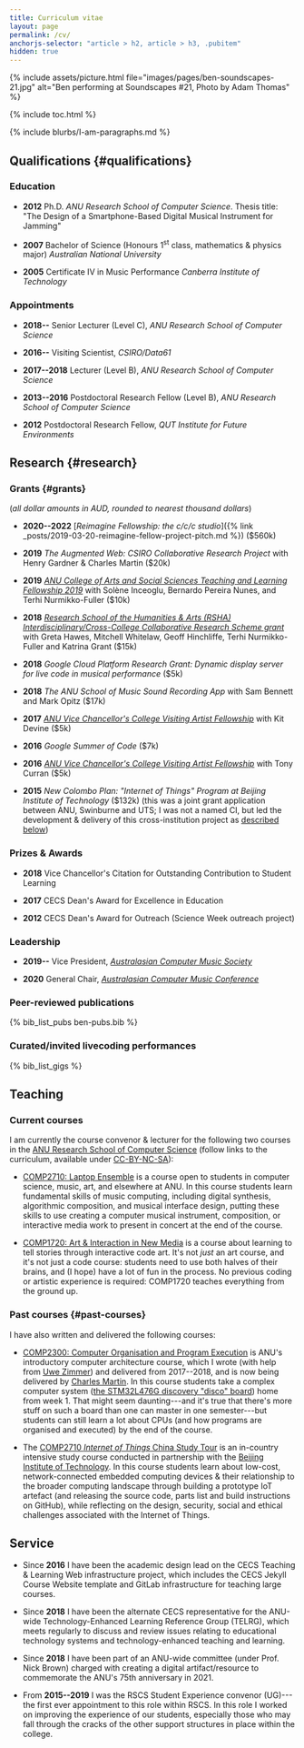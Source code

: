 ```yaml
---
title: Curriculum vitae
layout: page
permalink: /cv/
anchorjs-selector: "article > h2, article > h3, .pubitem"
hidden: true
---
```


{% include assets/picture.html file="images/pages/ben-soundscapes-21.jpg" alt="Ben performing at Soundscapes #21, Photo by Adam Thomas" %}

{% include toc.html %}

{% include blurbs/I-am-paragraphs.md %}

## Qualifications {#qualifications}

### Education

- **2012** Ph.D. _ANU Research School of Computer Science_. Thesis title: "The
  Design of a Smartphone-Based Digital Musical Instrument for Jamming"

- **2007** Bachelor of Science (Honours 1<sup>st</sup> class, mathematics & physics
  major) _Australian National University_

- **2005** Certificate IV in Music Performance _Canberra Institute of
  Technology_

### Appointments

- **2018--** Senior Lecturer (Level C), _ANU Research School of Computer Science_

- **2016--** Visiting Scientist, _CSIRO/Data61_

- **2017--2018** Lecturer (Level B), _ANU Research School of Computer Science_

- **2013--2016** Postdoctoral Research Fellow (Level B), _ANU Research School of
  Computer Science_

- **2012** Postdoctoral Research Fellow, _QUT Institute for Future Environments_

## Research {#research}

### Grants {#grants}

(_all dollar amounts in AUD, rounded to nearest thousand dollars_)

- **2020--2022** [_Reimagine Fellowship: the c/c/c studio_]({% link
  _posts/2019-03-20-reimagine-fellow-project-pitch.md %}) ($560k)

- **2019** _The Augmented Web: CSIRO Collaborative Research Project_ with Henry
  Gardner & Charles Martin ($20k)

- **2019** [_ANU College of Arts and Social Sciences Teaching and Learning
  Fellowship
  2019_](https://www.anu.edu.au/news/all-news/studying-the-sounds-of-language)
  with Solène Inceoglu, Bernardo Pereira Nunes, and Terhi Nurmikko-Fuller ($10k)

- **2018** [_Research School of the Humanities & Arts (RSHA)
  Interdisciplinary/Cross-College Collaborative Research Scheme
  grant_](https://cass.anu.edu.au/news/mapping-greek-myths) with Greta Hawes,
  Mitchell Whitelaw, Geoff Hinchliffe, Terhi Nurmikko-Fuller and Katrina Grant
  ($15k)

- **2018** _Google Cloud Platform Research Grant: Dynamic display server for
  live code in musical performance_ ($5k)

- **2018** _The ANU School of Music Sound Recording App_ with Sam Bennett and
  Mark Opitz ($17k)

- **2017** [_ANU Vice Chancellor's College Visiting Artist
  Fellowship_](https://soad.cass.anu.edu.au/events/fellows-vice-chancellors-fellowship-scheme-exhibition-2018)
  with Kit Devine ($5k)

- **2016** _Google Summer of Code_ ($7k)

- **2016** [_ANU Vice Chancellor's College Visiting Artist
  Fellowship_](https://soad.cass.anu.edu.au/events/fellows-vice-chancellors-fellowship-scheme-exhibition-2018)
  with Tony Curran ($5k)

- **2015** _New Colombo Plan: "Internet of Things" Program at Beijing Institute
  of Technology_ ($132k) (this was a joint grant application between ANU,
  Swinburne and UTS; I was not a named CI, but led the development & delivery of
  this cross-institution project as [described below](#past-courses))

### Prizes & Awards

- **2018** Vice Chancellor's Citation for Outstanding Contribution to Student
  Learning

- **2017** CECS Dean's Award for Excellence in Education

- **2012** CECS Dean's Award for Outreach (Science Week outreach project)

### Leadership

- **2019--** Vice President, [_Australasian Computer Music
  Society_](https://computermusic.org.au/committee/)

- **2020** General Chair, [_Australasian Computer Music
  Conference_](http://acmc2020.com)

### Peer-reviewed publications

{% bib_list_pubs ben-pubs.bib %}

### Curated/invited livecoding performances

{% bib_list_gigs %}

## Teaching

### Current courses

I am currently the course convenor & lecturer for the following two courses in
the [ANU Research School of Computer
Science](https://cs.anu.edu.au/courses/comp2300/) (follow links to the
curriculum, available under
[CC-BY-NC-SA](https://creativecommons.org/licenses/by-nc-sa/4.0/)):

- [COMP2710: Laptop Ensemble](https://cs.anu.edu.au/courses/comp2710-lens/) is a
  course open to students in computer science, music, art, and elsewhere at ANU.
  In this course students learn fundamental skills of music computing,
  including digital synthesis, algorithmic composition, and musical
  interface design, putting these skills to use creating a computer
  musical instrument, composition, or interactive media work to
  present in concert at the end of the course.

- [COMP1720: Art & Interaction in New
  Media](https://cs.anu.edu.au/courses/comp1720/) is a course about learning to
  tell stories through interactive code art. It's not _just_ an art course, and
  it's not just a code course: students need to use both halves of their brains,
  and (I hope) have a lot of fun in the process. No previous coding or artistic
  experience is required: COMP1720 teaches everything from the ground up.

### Past courses {#past-courses}

I have also written and delivered the following courses:

- [COMP2300: Computer Organisation and Program
  Execution](https://cs.anu.edu.au/courses/comp2300/) is ANU's introductory
  computer architecture course, which I wrote (with help from [Uwe
  Zimmer](https://researchers.anu.edu.au/researchers/zimmer-ur)) and delivered
  from 2017--2018, and is now being delivered by [Charles
  Martin](http://charlesmartin.com.au/). In this course students take a complex
  computer system ([the STM32L476G discovery "disco"
  board](http://www.st.com/en/evaluation-tools/32l476gdiscovery.html)) home from
  week 1. That might seem daunting---and it's true that there's more stuff on
  such a board than one can master in one semester---but students can still
  learn a lot about CPUs (and how programs are organised and executed) by the
  end of the course.

- The [COMP2710 _Internet of Things_ China Study
  Tour](https://cs.anu.edu.au/courses/china-study-tour/) is an in-country
  intensive study course conducted in partnership with the [Beijing Institute of
  Technology](http://english.bit.edu.cn/). In this course students learn about
  low-cost, network-connected embedded computing devices & their relationship to
  the broader computing landscape through building a prototype IoT artefact (and
  releasing the source code, parts list and build instructions on GitHub), while
  reflecting on the design, security, social and ethical challenges associated
  with the Internet of Things.

## Service

- Since **2016** I have been the academic design lead on the CECS Teaching &
  Learning Web infrastructure project, which includes the CECS Jekyll Course
  Website template and GitLab infrastructure for teaching large courses.

- Since **2018** I have been the alternate CECS representative for the ANU-wide
  Technology-Enhanced Learning Reference Group (TELRG), which meets regularly to
  discuss and review issues relating to educational technology systems and
  technology-enhanced teaching and learning.
  
- Since **2018** I have been part of an ANU-wide committee (under Prof. Nick
  Brown) charged with creating a digital artifact/resource to commemorate the
  ANU's 75th anniversary in 2021.

- From **2015--2019** I was the RSCS Student Experience convenor (UG)---the
  first ever appointment to this role within RSCS. In this role I worked on
  improving the experience of our students, especially those who may fall
  through the cracks of the other support structures in place within the
  college.
